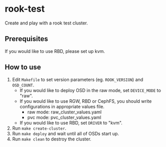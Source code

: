 # rook-test
Create and play with a rook test cluster.

## Prerequisites

If you would like to use RBD, please set up kvm.

## How to use

1. Edit `Makefile` to set version parameters (eg. `ROOK_VERSION`) and `OSD_COUNT`.
   - If you would like to deploy OSD in the raw mode, set `DEVICE_MODE` to "raw".
   - If you would like to use RGW, RBD or CephFS, you should write configurations in appropriate values file.
     - raw mode: raw_cluster_values.yaml
     - pvc mode: pvc_cluster_values.yaml
   - If you would like to use RBD, set `DRIVER` to "kvm".
2. Run `make create-cluster`.
3. Run `make deploy` and wait until all of OSDs start up.
4. Run `make clean` to destroy the cluster.
